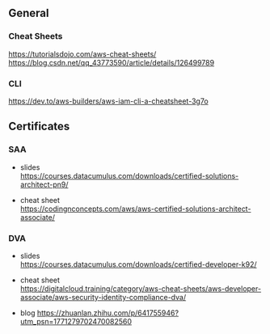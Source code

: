 ## General
### Cheat Sheets
https://tutorialsdojo.com/aws-cheat-sheets/  
https://blog.csdn.net/qq_43773590/article/details/126499789

### CLI
https://dev.to/aws-builders/aws-iam-cli-a-cheatsheet-3g7o

## Certificates
### SAA
- slides      
  https://courses.datacumulus.com/downloads/certified-solutions-architect-pn9/
  
- cheat sheet  
  https://codingnconcepts.com/aws/aws-certified-solutions-architect-associate/  


### DVA
- slides  
  https://courses.datacumulus.com/downloads/certified-developer-k92/
  
- cheat sheet   
  https://digitalcloud.training/category/aws-cheat-sheets/aws-developer-associate/aws-security-identity-compliance-dva/

- blog
  https://zhuanlan.zhihu.com/p/641755946?utm_psn=1771279702470082560
